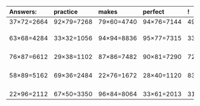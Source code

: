 | Answers: | practice | makes | perfect | ! |
| :--- | :--- | :--- | :--- | :--- |
| 37×72=2664 | 92×79=7268 | 79×60=4740 | 94×76=7144 | 49×92=4508 | 
|   |   |   |   |   | 
|   |   |   |   |   | 
|   |   |   |   |   | 
| 63×68=4284 | 33×32=1056 | 94×94=8836 | 95×77=7315 | 33×57=1881 | 
|   |   |   |   |   | 
|   |   |   |   |   | 
|   |   |   |   |   | 
|   |   |   |   |   | 
| 76×87=6612 | 29×38=1102 | 87×86=7482 | 90×81=7290 | 72×72=5184 | 
|   |   |   |   |   | 
|   |   |   |   |   | 
|   |   |   |   |   | 
|   |   |   |   |   | 
| 58×89=5162 | 69×36=2484 | 22×76=1672 | 28×40=1120 | 83×78=6474 | 
|   |   |   |   |   | 
|   |   |   |   |   | 
|   |   |   |   |   | 
|   |   |   |   |   | 
| 22×96=2112 | 67×50=3350 | 96×84=8064 | 33×61=2013 | 31×90=2790 | 
